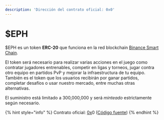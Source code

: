 ```yaml
---
description: 'Dirección del contrato oficial: 0x0'
---
```


# $EPH

$EPH es un token **ERC-20** que funciona en la red blockchain [Binance Smart Chain](https://coinmarketcap.com/alexandria/article/what-is-binance-smart-chain).

El token será necesario para realizar varias acciones en el juego como contratar jugadores entrenables, competir en ligas y torneos, jugar contra otro equipo en partidos PvP y mejorar la infraestructura de tu equipo. También es el token que los usuarios recibirán por ganar partidos, completar desafíos o usar nuestro mercado, entre muchas otras alternativas.

El suministro está limitado a 300,000,000 y será _minteado_ estrictamente según necesario.

{% hint style="info" %}
Contrato oficial: [0x](https://bscscan.com/token/0xfCf71d52d1aD105A4Dcf5809af5Bd560ABDaca0c)0 ([Código fuente](https://github.com/ephere-football/contracts/blob/master/contracts/EpherERC20.sol))
{% endhint %}
